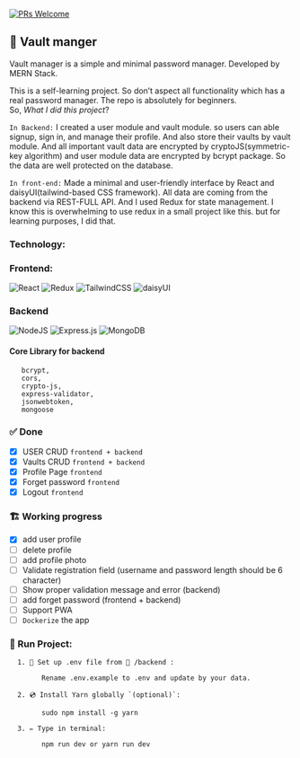 [![PRs Welcome](https://img.shields.io/badge/PRs-welcome-brightgreen.svg?style=flat-square)](http://makeapullrequest.com)
## 🔐 Vault manger

Vault manager is a simple and minimal password manager. Developed by MERN Stack.

This is a self-learning project. So don’t aspect all functionality which has a real password manager. The repo is absolutely for beginners. <br>
So, _What I did this project_? 

`In Backend:` 
I created a user module and vault module. so users can able signup, sign in, and manage their profile.  And also store their vaults by vault module. And all important vault data are encrypted by cryptoJS(symmetric-key algorithm) and user module data are encrypted by bcrypt package. So the data are well protected on the database.

`In front-end:` 
Made a minimal and user-friendly interface by React and daisyUI(tailwind-based CSS framework). All data are coming from the backend via REST-FULL API. And I used Redux for state management. I know this is overwhelming to use redux in a small project like this. but for learning purposes, I did that.

   

 ### Technology:
 ### Frontend: 
 ![React](https://img.shields.io/badge/react-%2320232a.svg?style=for-the-badge&logo=react&logoColor=%2361DAFB)
![Redux](https://img.shields.io/badge/redux-%23593d88.svg?style=for-the-badge&logo=redux&logoColor=white)
![TailwindCSS](https://img.shields.io/badge/tailwindcss-%2338B2AC.svg?style=for-the-badge&logo=tailwind-css&logoColor=white)
![daisyUI](https://img.shields.io/badge/daisy--UI-Based%20on%20Tailwind%20CSS-green?style=for-the-badge&logo=appveyor)

 ### Backend
![NodeJS](https://img.shields.io/badge/node.js-6DA55F?style=for-the-badge&logo=node.js&logoColor=white)
![Express.js](https://img.shields.io/badge/express.js-%23404d59.svg?style=for-the-badge&logo=express&logoColor=%2361DAFB)
![MongoDB](https://img.shields.io/badge/MongoDB-%234ea94b.svg?style=for-the-badge&logo=mongodb&logoColor=white)
 
 #### Core Library for backend
 ```
    bcrypt,
    cors,
    crypto-js,
    express-validator,
    jsonwebtoken,
    mongoose
 
 ```
 
 ### ✅ Done
 - [x] USER CRUD `frontend + backend`
 - [x] Vaults CRUD `frontend + backend`
 - [x] Profile Page `frontend`
 - [x] Forget password `frontend`
 - [x] Logout `frontend`
 
 ### 🏗️ Working progress
 - [x]  add user profile
 - [ ]  delete profile
 - [ ]  add profile photo
 - [ ]  Validate registration field (username and password length should be 6 character)
 - [ ]  Show proper validation message and error (backend)
 - [ ]  add forget password (frontend + backend)
 - [ ]  Support PWA
 - [ ]  `Dockerize` the app

### 🚀 Run Project:

      1. 🔨 Set up .env file from 📁 /backend :  

            Rename .env.example to .env and update by your data.

      2. 💿 Install Yarn globally `(optional)`:

            sudo npm install -g yarn

      3. ✏️ Type in terminal:

            npm run dev or yarn run dev

